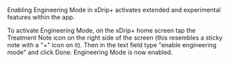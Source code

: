 Enabling Engineering Mode in xDrip+ activates extended and experimental features within the app.

To activate Engineering Mode, on the xDrip+ home screen tap the Treatment Note icon on the right side of the screen (this resembles a sticky note with a "+" icon on it). Then in the text field type "enable engineering mode" and click Done. Engineering Mode is now enabled.